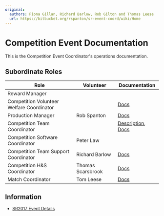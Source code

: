 ```yaml
---
original:
  authors: Fiona Gillan, Richard Barlow, Rob Gilton and Thomas Leese
  url: https://bitbucket.org/rspanton/sr-event-coord/wiki/Home
---
```

# Competition Event Documentation

This is the Competition Event Coordinator's operations documentation.

## Subordinate Roles

Role | Volunteer | Documentation
-----|-----------|--------------
Reward Manager |
Competition Volunteer Welfare Coordinator |  | [Docs](https://gist.github.com/howiegoing/5876963bc0dcb63a6fa1028b02d1a5a6)
Production Manager | Rob Spanton | [Docs](/competition/production)
Competition Team Coordinator |  | [Description](/competition/event-coord/desc/comp-team-coord), [Docs](/competition/team-coord)
Competition Software Coordinator | Peter Law
Competition Team Support Coordinator | Richard Barlow | [Docs](/competition/team-support-coord)
Competition H&S Coordinator | Thomas Scarsbrook | [Docs](http://scarzybrook.co.uk/SR/robotinspector.pdf)
Match Coordinator | Tom Leese | [Docs](/competition/match-coordinator)

## Information

 * [SR2017 Event Details](/competition/event-coord/sr2017-event)
